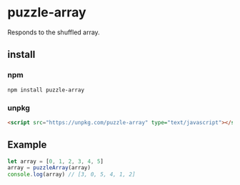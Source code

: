 # puzzle-array

Responds to the shuffled array.

## install

### npm

```
npm install puzzle-array
```

### unpkg

```html
<script src="https://unpkg.com/puzzle-array" type="text/javascript"></script>
```

## Example

```javascript
let array = [0, 1, 2, 3, 4, 5]
array = puzzleArray(array)
console.log(array) // [3, 0, 5, 4, 1, 2]
```
